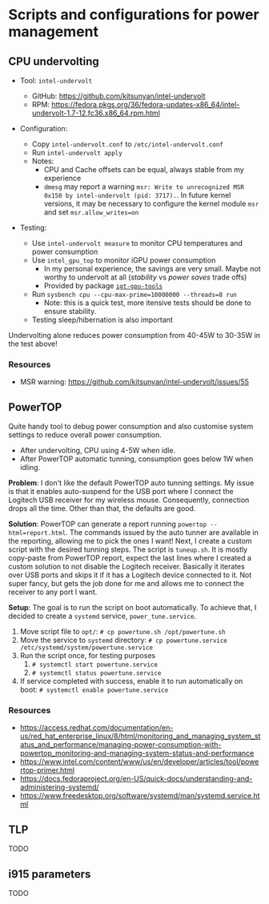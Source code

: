 # Scripts and configurations for power management

## CPU undervolting

- Tool: `intel-undervolt`
    - GitHub: https://github.com/kitsunyan/intel-undervolt
    - RPM: https://fedora.pkgs.org/36/fedora-updates-x86_64/intel-undervolt-1.7-12.fc36.x86_64.rpm.html

- Configuration:
    - Copy `intel-undervolt.conf` to `/etc/intel-undervolt.conf`
    - Run `intel-undervolt apply`
    - Notes:
        - CPU and Cache offsets can be equal, always stable from my experience
        - `dmesg` may report a warning `msr: Write to unrecognized MSR 0x150 by intel-undervolt (pid: 3717).`. In future kernel versions, it may be necessary to configure the kernel module `msr` and set `msr.allow_writes=on` 

- Testing:
    - Use `intel-undervolt measure` to monitor CPU temperatures and power consumption
    - Use `intel_gpu_top` to monitor iGPU power consumption
        - In my personal experience, the savings are very small. Maybe not worthy to undervolt at all (_stability_ vs _power saves_ trade offs)
        - Provided by package [`igt-gpu-tools`](https://pkgs.org/search/?q=igt-gpu-tools)
    - Run `sysbench cpu --cpu-max-prime=10000000 --threads=8 run`
        - Note: this is a quick test, more itensive tests should be done to ensure stability.
    - Testing sleep/hibernation is also important

Undervolting alone reduces power consumption from 40-45W to 30-35W in the test above!

### Resources

- MSR warning: https://github.com/kitsunyan/intel-undervolt/issues/55

## PowerTOP

Quite handy tool to debug power consumption and also customise system settings to reduce overall power consumption.
- After undervolting, CPU using 4-5W when idle.
- After PowerTOP automatic tunning, consumption goes below 1W when idling.

**Problem**: I don't like the default PowerTOP auto tunning settings. My issue is that it enables auto-suspend for the USB port where I connect the Logitech USB receiver for my wireless mouse. Consequently, connection drops all the time. Other than that, the defaults are good.

**Solution**: PowerTOP can generate a report running `powertop --html=report.html`. The commands issued by the auto tunner are available in the reporting, allowing me to pick the ones I want! Next, I create a custom script with the desired tunning steps. The script is `tuneup.sh`. It is mostly copy-paste from PowerTOP report, expect the last lines where I created a custom solution to not disable the Logitech receiver. Basically it iterates over USB ports and skips it if it has a Logitech device connected to it. Not super fancy, but gets the job done for me and allows me to connect the receiver to any port I want.

**Setup**: The goal is to run the script on boot automatically. To achieve that, I decided to create a `systemd` service, `power_tune.service`.
1. Move script file to `opt/`: `# cp powertune.sh /opt/powertune.sh`
2. Move the service to `systemd` directory: `# cp powertune.service /etc/systemd/system/powertune.service`
3. Run the script once, for testing purposes
    1. `# systemctl start powertune.service`
    2. `# systemctl status powertune.service`
4. If service completed with success, enable it to run automatically on boot: `# systemctl enable powertune.service`

### Resources

- https://access.redhat.com/documentation/en-us/red_hat_enterprise_linux/8/html/monitoring_and_managing_system_status_and_performance/managing-power-consumption-with-powertop_monitoring-and-managing-system-status-and-performance
- https://www.intel.com/content/www/us/en/developer/articles/tool/powertop-primer.html
- https://docs.fedoraproject.org/en-US/quick-docs/understanding-and-administering-systemd/
- https://www.freedesktop.org/software/systemd/man/systemd.service.html

## TLP

TODO

## i915 parameters

TODO